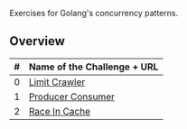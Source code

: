 Exercises for Golang's concurrency patterns.

## Overview

| #   | Name of the Challenge + URL                                                                                 |
| --- | :---------------------------------------------------------------------------------------------------------- |
| 0   | [Limit Crawler](https://github.com/mindworker/go-concurrency-exercises/tree/master/0-limit-crawler)         |
| 1   | [Producer Consumer](https://github.com/mindworker/go-concurrency-exercises/tree/master/1-producer-consumer) |
| 2   | [Race In Cache](https://github.com/mindworker/go-concurrency-exercises/tree/master/2-race-in-cache)         |
